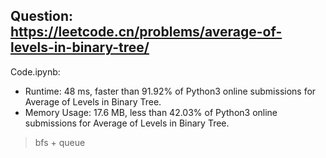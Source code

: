 ## Question: https://leetcode.cn/problems/average-of-levels-in-binary-tree/

Code.ipynb:
* Runtime: 48 ms, faster than 91.92% of Python3 online submissions for Average of Levels in Binary Tree.
* Memory Usage: 17.6 MB, less than 42.03% of Python3 online submissions for Average of Levels in Binary Tree.
> bfs + queue
